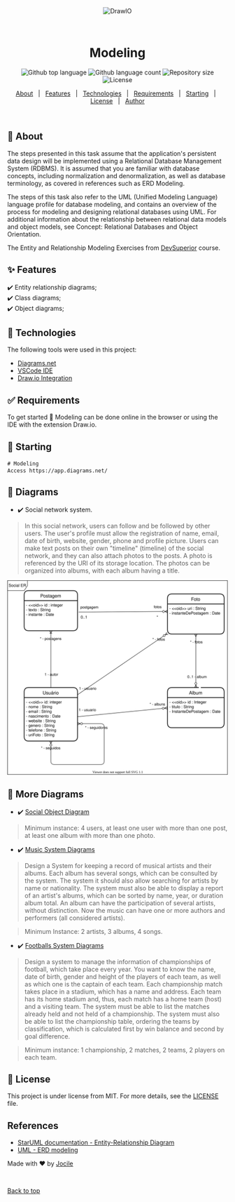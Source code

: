 <div align="center" id="top"> 
  <img src="https://github.com/hediet/vscode-drawio/raw/HEAD/docs/drawio-png.gif" alt="DrawIO" />

&#xa0;

  <!-- <a href="https://modelagem.netlify.app">Demo</a> -->
</div>

<h1 align="center">Modeling</h1>

<p align="center">
  <img alt="Github top language" src="https://img.shields.io/github/languages/top/jocile/Modeling?color=56BEB8">

  <img alt="Github language count" src="https://img.shields.io/github/languages/count/jocile/Modeling?color=56BEB8">

  <img alt="Repository size" src="https://img.shields.io/github/repo-size/jocile/Modeling?color=56BEB8">

  <img alt="License" src="https://img.shields.io/github/license/jocile/Modeling?color=56BEB8">

  <!-- <img alt="Github issues" src="https://img.shields.io/github/issues/jocile/modelagem?color=56BEB8" /> -->

  <!-- <img alt="Github forks" src="https://img.shields.io/github/forks/jocile/modelagem?color=56BEB8" /> -->

  <!-- <img alt="Github stars" src="https://img.shields.io/github/stars/jocile/modelagem?color=56BEB8" /> -->
</p>

<!-- Status -->

<!-- <h4 align="center">
	🚧  Modelagem 🚀 Under construction...  🚧
</h4>

<hr> -->

<p align="center">
  <a href="#dart-about">About</a> &#xa0; | &#xa0; 
  <a href="#sparkles-features">Features</a> &#xa0; | &#xa0;
  <a href="#rocket-technologies">Technologies</a> &#xa0; | &#xa0;
  <a href="#white_check_mark-requirements">Requirements</a> &#xa0; | &#xa0;
  <a href="#checkered_flag-starting">Starting</a> &#xa0; | &#xa0;
  <a href="#memo-license">License</a> &#xa0; | &#xa0;
  <a href="https://github.com/jocile" target="_blank">Author</a>
</p>

<br>

## :dart: About

The steps presented in this task assume that the application's persistent data design will be implemented using a Relational Database Management System (RDBMS). It is assumed that you are familiar with database concepts, including normalization and denormalization, as well as database terminology, as covered in references such as ERD Modeling.

The steps of this task also refer to the UML (Unified Modeling Language) language profile for database modeling, and contains an overview of the process for modeling and designing relational databases using UML. For additional information about the relationship between relational data models and object models, see Concept: Relational Databases and Object Orientation.

The Entity and Relationship Modeling Exercises from [DevSuperior](https://devsuperior.com.br/) course.

## :sparkles: Features

:heavy_check_mark: Entity relationship diagrams;\
:heavy_check_mark: Class diagrams;\
:heavy_check_mark: Object diagrams;

## :rocket: Technologies

The following tools were used in this project:

- [Diagrams.net](https://app.diagrams.net/)
- [VSCode IDE](https://code.visualstudio.com/docs/editor/vscode-web)
- [Draw.io Integration](https://marketplace.visualstudio.com/items?itemName=hediet.vscode-drawio)

## :white_check_mark: Requirements

To get started :checkered_flag: Modeling can be done online in the browser or using the IDE with the extension Draw.io.

## :checkered_flag: Starting

```
# Modeling
Access https://app.diagrams.net/
```

## :checkered_flag: Diagrams

- :heavy_check_mark: Social network system.

> In this social network, users can follow and be followed by other users. The user's profile must allow the registration of name, email, date of birth, website, gender, phone and profile picture. Users can make text posts on their own "timeline" (timeline) of the social network, and they can also attach photos to the posts. A photo is referenced by the URI of its storage location. The photos can be organized into albums, with each album having a title.

![](SocialNetworkDiagrams/SocialERDiagram.drawio.svg)

## :checkered_flag: More Diagrams

- :heavy_check_mark: [Social Object Diagram](SocialNetworkDiagrams/SocialObjectDiagram.md)

> Minimum instance: 4 users, at least one user with more than one post, at least one album with more than one photo.

- :heavy_check_mark: [Music System Diagrams](MusicDiagrams/MusicDiagram.md)

> Design a System for keeping a record of musical artists and their albums. Each album has several songs, which can be consulted by the system. The system it should also allow searching for artists by name or nationality. The system must also be able to display a report of an artist's albums, which can be sorted by name, year, or duration album total. An album can have the participation of several artists, without distinction. Now the music can have one or more authors and performers (all considered artists).

> Minimum Instance: 2 artists, 3 albums, 4 songs.

- :heavy_check_mark: [Footballs System Diagrams](FootballDiagrams/README.md)

> Design a system to manage the information of championships of football, which take place every year. You want to know the name, date of birth, gender and height of the players of each team, as well as which one is the captain of each team. Each championship match takes place in a stadium, which has a name and address. Each team has its home stadium and, thus, each match has a home team (host) and a visiting team. The system must be able to list the matches already held and not held of a championship. The system must also be able to list the championship table, ordering the teams by classification, which is calculated first by win balance and second by goal difference.

> Minimum instance: 1 championship, 2 matches, 2 teams, 2 players on each team.

## :memo: License

This project is under license from MIT. For more details, see the [LICENSE](LICENSE.md) file.

## References

- [StarUML documentation - Entity-Relationship Diagram](https://docs.staruml.io/working-with-additional-diagrams/entity-relationship-diagram)
- [UML - ERD modeling](http://www.uml.org.cn/UMLTools/pdf/ermodeling.pdf)

Made with :heart: by <a href="https://github.com/jocile" target="_blank">Jocile</a>

&#xa0;

<a href="#top">Back to top</a>

